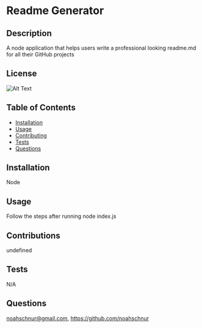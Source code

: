
# Readme Generator

## Description

A node application that helps users write a professional looking readme.md for all their GitHub projects

## License

![Alt Text](https://img.shields.io/badge/License-ISC-Green)

## Table of Contents
- [Installation](#installation)
- [Usage](#usage)
- [Contributing](#contributing)
- [Tests](#tests)
- [Questions](#questions)

## Installation

Node

## Usage

Follow the steps after running node index.js

## Contributions

undefined

## Tests

N/A

## Questions

noahschnur@gmail.com, https://github.com/noahschnur
